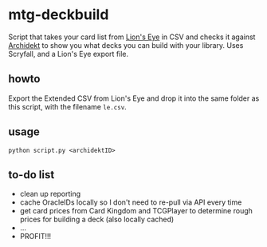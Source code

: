 # mtg-deckbuild
Script that takes your card list from [Lion's Eye](https://lionseyeapp.com/) in CSV and checks it against [Archidekt](https://archidekt.com) to show you what decks you can build with your library.  Uses Scryfall, and a Lion's Eye export file.

## howto
Export the Extended CSV from Lion's Eye and drop it into the same folder as this script, with the filename `le.csv`.

## usage
`python script.py <archidektID>`

## to-do list
* clean up reporting
* cache OracleIDs locally so I don't need to re-pull via API every time
* get card prices from Card Kingdom and TCGPlayer to determine rough prices for building a deck (also locally cached)
* ...
* PROFIT!!!